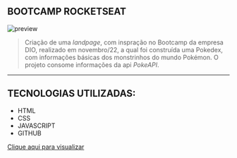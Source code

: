## BOOTCAMP ROCKETSEAT

![preview](./imgs/bootcamp-dio.png)

> Criação de uma _landpage_, com inspração no Bootcamp da empresa DIO, realizado em novembro/22, a qual foi construída uma Pokedex, com informações básicas dos monstrinhos do mundo Pokémon.
> O projeto consome informações da api _PokeAPI_.

---

## TECNOLOGIAS UTILIZADAS:

-  HTML
-  CSS
-  JAVASCRIPT
-  GITHUB

[Clique aqui para visualizar](https://raffaelmiguell.github.io/08---PROJETO-POKEDEX/)
